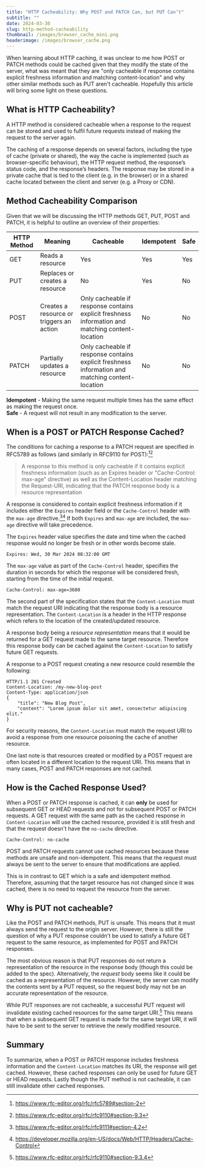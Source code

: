 ```yaml
---
title: "HTTP Cacheability: Why POST and PATCH Can, but PUT Can’t"
subtitle: ""
date: 2024-03-30
slug: http-method-cacheability
thumbnail: /images/browser_cache_mini.png
headerimage: /images/browser_cache.png
---
```


When learning about HTTP caching, it was unclear to me how POST or PATCH methods could be cached given that they modify the state of the server, what was meant that they are "only cacheable if response contains explicit freshness information and matching content-location" and why other similar methods such as PUT aren't cacheable. Hopefully this article will bring some light on these questions.

## What is HTTP Cacheability?
A HTTP method is considered cacheable when a response to the request can be stored and used to fulfil future requests instead of making the request to the server again.

The caching of a response depends on several factors, including the type of cache (private or shared), the way the cache is implemented (such as browser-specific behaviour), the HTTP request method, the response’s status code, and the response’s headers. The response may be stored in a private cache that is tied to the client (e.g. in the browser) or in a shared cache located between the client and server (e.g. a Proxy or CDN).

## Method Cacheability Comparison
Given that we will be discussing the HTTP methods GET, PUT, POST and PATCH, it is helpful to outline an overview of their properties:


| HTTP Method 	| Meaning                                  	| Cacheable                                                                                         | Idempotent    | Safe 	|
|-------------	|------------------------------------------	|---------------------------------------------------------------------	                            |------------   |------	|
| GET         	| Reads a resource                         	| Yes                                                                                              	| Yes           | Yes  	|
| PUT         	| Replaces or creates a resource           	| No                                                                  	                            | Yes           | No   	|
| POST        	| Creates a resource or triggers an action 	| Only cacheable if response contains explicit freshness information and matching content-location 	| No         	| No   	|
| PATCH       	| Partially updates a resource             	| Only cacheable if response contains explicit freshness information and matching content-location  | No         	| No   	|

**Idempotent** - Making the same request multiple times has the same effect as making the request once.\
**Safe** - A request will not result in any modification to the server.

## When is a POST or PATCH Response Cached?

The conditions for caching a response to a PATCH request are specified in RFC5789 as follows (and similarly in RFC9110 for POST):[^a][^b]

> A response to this method is only cacheable if it contains explicit freshness information (such as an Expires header or "Cache-Control: max-age" directive) as well as the Content-Location header matching the Request-URI, indicating that the PATCH response body is a resource representation

A response is considered to contain explicit freshness information if it includes either the `Expires` header field or the `Cache-Control` header with the `max-age` directive.[^c][^d] If both `Expires` and `max-age` are included, the `max-age` directive will take precedence.

The `Expires` header value specifies the date and time when the cached response would no longer be fresh or in other words become stale.

```http
Expires: Wed, 30 Mar 2024 08:32:00 GMT
```

The `max-age` value as part of the `Cache-Control` header, specifies the duration in seconds for which the response will be considered fresh, starting from the time of the initial request.

```http
Cache-Control: max-age=3600
```

The second part of the specification states that the `Content-Location` must match the request URI indicating that the response body is a resource representation. The `Content-Location` is a header in the HTTP response which refers to the location of the created/updated resource.

A response body being a *resource representation* means that it would be returned for a
GET request made to the same target resource. Therefore this response body can be cached against the `Content-Location` to satisfy future GET requests.

A response to a POST request creating a new resource could resemble the following:

```HTTP
HTTP/1.1 201 Created
Content-Location: /my-new-blog-post
Content-Type: application/json
{
    "title": "New Blog Post",
    "content": "Lorem ipsum dolor sit amet, consectetur adipiscing elit."
}
```

For security reasons, the `Content-Location` must match the request URI to avoid a response from one resource poisoning the cache of another resource.

One last note is that resources created or modified by a POST request are often located in a different location to the request URI. This means that in many cases, POST and PATCH responses are not cached.

## How is the Cached Response Used?

When a POST or PATCH response is cached, it can **only** be used for subsequent GET or HEAD requests and not for subsequent POST or PATCH requests. A GET request with the same path as the cached response in `Content-Location` will use the cached resource, provided it is still fresh and that the request doesn't have the `no-cache` directive.

```HTTP
Cache-Control: no-cache
```

POST and PATCH requests cannot use cached resources because these methods are unsafe and non-idempotent. This means that the request must always be sent to the server to ensure that modifications are applied.

This is in contrast to GET which is a safe and idempotent method. Therefore, assuming that the target resource has not changed since it was cached, there is no need to request the resource from the server.

## Why is PUT not cacheable?

Like the POST and PATCH methods, PUT is unsafe. This means that it must always send the request to the origin server. However, there is still the question of why a PUT response couldn't be used to satisfy a future GET request to the same resource, as implemented for POST and PATCH responses.

The most obvious reason is that PUT responses do not return a representation of the resource in the response body (though this could be added to the spec). Alternatively, the *request* body seems like it could be cached as a representation of the resource. However, the server can modify the contents sent by a PUT request, so the request body may not be an accurate representation of the resource.

While PUT responses are not cacheable, a successful PUT request will invalidate existing cached resources for the same target URI.[^e] This means that when a subsequent GET request is made for the same target URI, it will have to be sent to the server to retrieve the newly modified resource.

## Summary

To summarize, when a POST or PATCH response includes freshness information and the `Content-Location` matches its URI, the response will get cached. However, these cached responses can only be used for future GET or HEAD requests. Lastly though the PUT method is not cacheable, it can still invalidate other cached responses.

[^a]: https://www.rfc-editor.org/rfc/rfc5789#section-2
[^b]: https://www.rfc-editor.org/rfc/rfc9110#section-9.3
[^c]: https://www.rfc-editor.org/rfc/rfc9111#section-4.2
[^d]: https://developer.mozilla.org/en-US/docs/Web/HTTP/Headers/Cache-Control
[^e]: https://www.rfc-editor.org/rfc/rfc9110#section-9.3.4

